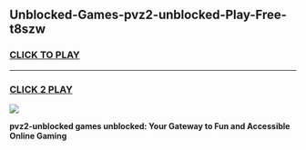 
## Unblocked-Games-pvz2-unblocked-Play-Free-t8szw
<h3>
<a href="https://premium76.site?title=pvz2-unblocked&ref=23A">CLICK TO PLAY</a></h3>
<hr>

<h3>
<a href="https://premium76.site?title=pvz2-unblocked&ref=23A">CLICK 2 PLAY</a>
  
</h3>

<a href="https://premium76.site?title=pvz2-unblocked&ref=23A"><img src="https://clearcache.store/games.png"></a>


**pvz2-unblocked games unblocked: Your Gateway to Fun and Accessible Online Gaming**
